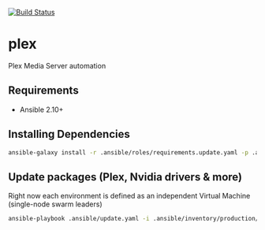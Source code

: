 [![Build Status](https://drone.kiwi-labs.net/api/badges/Diesel-Net/plex/status.svg)](https://drone.kiwi-labs.net/Diesel-Net/plex)

# plex
Plex Media Server automation

## Requirements
- Ansible 2.10+

## Installing Dependencies
```bash
ansible-galaxy install -r .ansible/roles/requirements.update.yaml -p .ansible/roles --force
```

## Update packages (Plex, Nvidia drivers & more)
Right now each environment is defined as an independent Virtual Machine (single-node swarm leaders)
```bash
ansible-playbook .ansible/update.yaml -i .ansible/inventory/production/hosts --vault-id ~/.tokens/master_id
```
